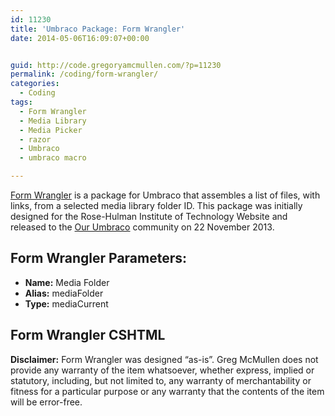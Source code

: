 ```yaml
---
id: 11230
title: 'Umbraco Package: Form Wrangler'
date: 2014-05-06T16:09:07+00:00


guid: http://code.gregoryamcmullen.com/?p=11230
permalink: /coding/form-wrangler/
categories:
  - Coding
tags:
  - Form Wrangler
  - Media Library
  - Media Picker
  - razor
  - Umbraco
  - umbraco macro

---
```

[Form Wrangler](http://our.umbraco.org/projects/collaboration/form-wrangler) is a package for Umbraco that assembles a list of files, with links, from a selected media library folder ID. This package was initially designed for the Rose-Hulman Institute of Technology Website and released to the [Our Umbraco](http://our.umbraco.org) community on 22 November 2013.

## Form Wrangler Parameters:

  * **Name:** Media Folder
  * **Alias:** mediaFolder
  * **Type:** mediaCurrent

## Form Wrangler CSHTML

<script src="https://gist.github.com/mcmullengreg/d351b65c0a85dad705e5.js"></script>

  
**Disclaimer:** Form Wrangler was designed &#8220;as-is&#8221;. Greg McMullen does not provide any warranty of the item whatsoever, whether express, implied or statutory, including, but not limited to, any warranty of merchantability or fitness for a particular purpose or any warranty that the contents of the item will be error-free.